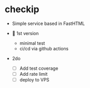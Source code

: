 # checkip

- Simple service based in FastHTML

- 🚀 1st version
    - minimal test
    - ci/cd via github actions

- 2do
    - [ ] Add test coverage
    - [ ] Add rate limit
    - [ ] deploy to VPS